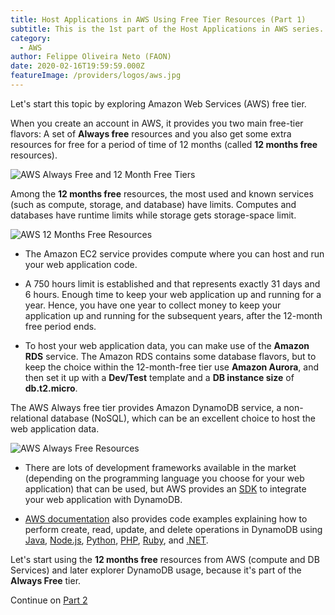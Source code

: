 ```yaml
---
title: Host Applications in AWS Using Free Tier Resources (Part 1)
subtitle: This is the 1st part of the Host Applications in AWS series.
category:
  - AWS
author: Felippe Oliveira Neto (FAON)
date: 2020-02-16T19:59:59.000Z
featureImage: /providers/logos/aws.jpg
---
```

Let's start this topic by exploring Amazon Web Services (AWS) free tier.

When you create an account in AWS, it provides you two main free-tier flavors: A set of **Always free** resources and you also get some extra resources for free for a period of time of 12 months (called **12 months free** resources).

![AWS Always Free and 12 Month Free Tiers](/providers/posts/aws/aws-always-free-12-month-free-tier.jpg)

Among the **12 months free** resources, the most used and known services (such as compute, storage, and database) have limits.  Computes and databases have runtime limits while storage gets storage-space limit.

![AWS 12 Months Free Resources](/providers/posts/aws/aws-12-months-free-resources.jpg)

* The Amazon EC2 service provides compute where you can host and run your web application code.

* A 750 hours limit is established and that represents exactly 31 days and 6 hours. Enough time to keep your web application up and running for a year. Hence, you have one year to collect money to keep your application up and running for the subsequent years, after the 12-month free period ends.

* To host your web application data, you can make use of the **Amazon RDS** service. The Amazon RDS contains some database flavors, but to keep the choice within the 12-month-free tier use **Amazon Aurora**, and then set it up with a **Dev/Test** template and a **DB instance size** of **db.t2.micro**.

The AWS Always free tier provides Amazon DynamoDB service, a non-relational database (NoSQL), which can be an excellent choice to host the web application data.

![AWS Always Free Resources](/providers/posts/aws/aws-always-free-resources.jpg)

* There are lots of development frameworks available in the market (depending on the programming language you choose for your web application) that can be used, but AWS provides an [SDK](https://docs.aws.amazon.com/amazondynamodb/latest/developerguide/DynamoDBLocal.html) to integrate your web application with DynamoDB.

* [AWS documentation](https://docs.aws.amazon.com/amazondynamodb/latest/developerguide/GettingStarted.html) also provides code examples explaining how to perform create, read, update, and delete operations in DynamoDB using [Java](https://docs.aws.amazon.com/amazondynamodb/latest/developerguide/GettingStarted.Java.03.html), [Node.js](https://docs.aws.amazon.com/amazondynamodb/latest/developerguide/GettingStarted.NodeJs.03.html), [Python](https://docs.aws.amazon.com/amazondynamodb/latest/developerguide/GettingStarted.Python.03.html), [PHP](https://docs.aws.amazon.com/amazondynamodb/latest/developerguide/GettingStarted.PHP.03.html), [Ruby](https://docs.aws.amazon.com/amazondynamodb/latest/developerguide/GettingStarted.Ruby.03.html), and [.NET](https://docs.aws.amazon.com/amazondynamodb/latest/developerguide/GettingStarted.NET.html).

Let's start using the **12 months free** resources from AWS (compute and DB Services) and later explorer DynamoDB usage, because it's part of the **Always Free** tier.

Continue on [Part 2](/host-apps-aws-part2)
